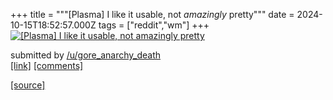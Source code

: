 +++
title = """[Plasma] I like it usable, not *amazingly* pretty"""
date = 2024-10-15T18:52:57.000Z
tags = ["reddit","wm"]
+++
[![[Plasma] I like it usable, not *amazingly* pretty](https://preview.redd.it/vr03ph4bvyud1.png?width=640&crop=smart&auto=webp&s=5b02d014f8b797f4f63c61b7e295a4298244ef0a "[Plasma] I like it usable, not *amazingly* pretty")](https://www.reddit.com/r/unixporn/comments/1g4fah5/plasma_i_like_it_usable_not_amazingly_pretty/)

submitted by [/u/gore\_anarchy\_death](https://www.reddit.com/user/gore_anarchy_death)  
[\[link\]](https://i.redd.it/vr03ph4bvyud1.png) [\[comments\]](https://www.reddit.com/r/unixporn/comments/1g4fah5/plasma_i_like_it_usable_not_amazingly_pretty/)

[[source]](https://www.reddit.com/r/unixporn/comments/1g4fah5/plasma_i_like_it_usable_not_amazingly_pretty/)
